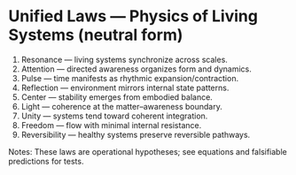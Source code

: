 # Unified Laws — Physics of Living Systems (neutral form)

1. Resonance — living systems synchronize across scales.
2. Attention — directed awareness organizes form and dynamics.
3. Pulse — time manifests as rhythmic expansion/contraction.
4. Reflection — environment mirrors internal state patterns.
5. Center — stability emerges from embodied balance.
6. Light — coherence at the matter–awareness boundary.
7. Unity — systems tend toward coherent integration.
8. Freedom — flow with minimal internal resistance.
9. Reversibility — healthy systems preserve reversible pathways.

Notes: These laws are operational hypotheses; see equations and falsifiable predictions for tests.
